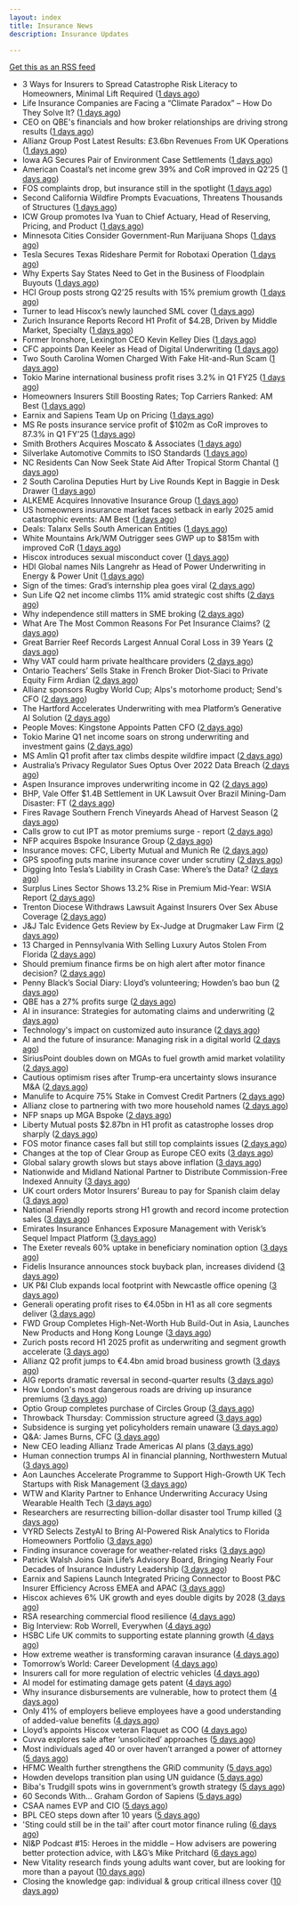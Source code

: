 ```yaml
---
layout: index
title: Insurance News
description: Insurance Updates

---
```


[Get this as an RSS feed](/insurance.rss)

<!-- news_marker starts -->
- 3 Ways for Insurers to Spread Catastrophe Risk Literacy to Homeowners, Minimal Lift Required ([1 days ago](https://www.insurancejournal.com/blogs/cotality/2025/08/08/834825.htm))
- Life Insurance Companies are Facing a “Climate Paradox” – How Do They Solve It? ([1 days ago](https://insurance-edge.net/2025/08/08/life-insurance-companies-are-facing-a-climate-paradox-how-do-they-solve-it/))
- CEO on QBE's financials and how broker relationships are driving strong results ([1 days ago](https://www.insurancebusinessmag.com/uk/news/breaking-news/ceo-on-qbes-financials-and-how-broker-relationships-are-driving-strong-results-545610.aspx))
- Allianz Group Post Latest Results: £3.6bn Revenues From UK Operations ([1 days ago](https://insurance-edge.net/2025/08/08/allianz-group-post-latest-results-3-6bn-revenues-from-uk-operations/))
- Iowa AG Secures Pair of Environment Case Settlements ([1 days ago](https://www.insurancejournal.com/news/midwest/2025/08/08/835081.htm))
- American Coastal’s net income grew 39% and CoR improved in Q2’25 ([1 days ago](https://www.reinsurancene.ws/american-coastals-net-income-grew-39-and-cor-improved-in-q225/))
- FOS complaints drop, but insurance still in the spotlight ([1 days ago](https://www.insurancebusinessmag.com/uk/news/breaking-news/fos-complaints-drop-but-insurance-still-in-the-spotlight-545600.aspx))
- Second California Wildfire Prompts Evacuations, Threatens Thousands of Structures ([1 days ago](https://www.insurancejournal.com/news/west/2025/08/08/835082.htm))
- ICW Group promotes Iva Yuan to Chief Actuary, Head of Reserving, Pricing, and Product ([1 days ago](https://www.reinsurancene.ws/icw-group-promotes-iva-yuan-to-chief-actuary-head-of-reserving-pricing-and-product/))
- Minnesota Cities Consider Government-Run Marijuana Shops ([1 days ago](https://www.insurancejournal.com/news/midwest/2025/08/08/835077.htm))
- Tesla Secures Texas Rideshare Permit for Robotaxi Operation ([1 days ago](https://www.insurancejournal.com/news/southcentral/2025/08/08/835072.htm))
- Why Experts Say States Need to Get in the Business of Floodplain Buyouts ([1 days ago](https://www.insurancejournal.com/news/southcentral/2025/08/08/835067.htm))
- HCI Group posts strong Q2’25 results with 15% premium growth ([1 days ago](https://www.reinsurancene.ws/hci-group-posts-strong-q225-results-with-15-premium-growth/))
- Turner to lead Hiscox’s newly launched SML cover ([1 days ago](https://www.reinsurancene.ws/turner-to-lead-hiscoxs-newly-launched-sml-cover/))
- Zurich Insurance Reports Record H1 Profit of $4.2B, Driven by Middle Market, Specialty ([1 days ago](https://www.insurancejournal.com/news/international/2025/08/08/835039.htm))
- Former Ironshore, Lexington CEO Kevin Kelley Dies ([1 days ago](https://www.insurancejournal.com/news/national/2025/08/08/835052.htm))
- CFC appoints Dan Keeler as Head of Digital Underwriting ([1 days ago](https://www.reinsurancene.ws/cfc-appoints-dan-keeler-as-head-of-digital-underwriting/))
- Two South Carolina Women Charged With Fake Hit-and-Run Scam ([1 days ago](https://www.insurancejournal.com/news/southeast/2025/08/08/835041.htm))
- Tokio Marine international business profit rises 3.2% in Q1 FY25 ([1 days ago](https://www.reinsurancene.ws/tokio-marine-international-business-profit-rises-3-2-in-q1-fy25/))
- Homeowners Insurers Still Boosting Rates; Top Carriers Ranked: AM Best ([1 days ago](https://www.insurancejournal.com/news/national/2025/08/08/835044.htm))
- Earnix and Sapiens Team Up on Pricing ([1 days ago](https://insurance-edge.net/2025/08/08/earnix-and-sapiens-team-up-on-pricing/))
- MS Re posts insurance service profit of $102m as CoR improves to 87.3% in Q1 FY’25 ([1 days ago](https://www.reinsurancene.ws/ms-re-posts-insurance-service-profit-of-102m-as-cor-improves-to-87-3-in-q1-fy25/))
- Smith Brothers Acquires Moscato & Associates ([1 days ago](https://www.insurancejournal.com/news/east/2025/08/08/835031.htm))
- Silverlake Automotive Commits to ISO Standards ([1 days ago](https://insurance-edge.net/2025/08/08/silverlake-automotive-commits-to-iso-standards/))
- NC Residents Can Now Seek State Aid After Tropical Storm Chantal ([1 days ago](https://www.insurancejournal.com/news/southeast/2025/08/08/835028.htm))
- 2 South Carolina Deputies Hurt by Live Rounds Kept in Baggie in Desk Drawer ([1 days ago](https://www.insurancejournal.com/news/southeast/2025/08/08/835022.htm))
- ALKEME Acquires Innovative Insurance Group ([1 days ago](https://www.insurancejournal.com/news/east/2025/08/08/835024.htm))
- US homeowners insurance market faces setback in early 2025 amid catastrophic events: AM Best ([1 days ago](https://www.reinsurancene.ws/us-homeowners-insurance-market-faces-setback-in-early-2025-amid-catastrophic-events-am-best/))
- Deals: Talanx Sells South American Entities ([1 days ago](https://insurance-edge.net/2025/08/08/deals-talanx-sells-south-american-entities/))
- White Mountains Ark/WM Outrigger sees GWP up to $815m with improved CoR ([1 days ago](https://www.reinsurancene.ws/white-mountains-ark-wm-outrigger-sees-gwp-up-to-815m-with-improved-cor/))
- Hiscox introduces sexual misconduct cover ([1 days ago](https://www.postonline.co.uk/commercial/7958861/hiscox-introduces-sexual-misconduct-cover))
- HDI Global names Nils Langrehr as Head of Power Underwriting in Energy & Power Unit ([1 days ago](https://www.reinsurancene.ws/hdi-global-names-nils-langrehr-as-head-of-power-underwriting-in-energy-power-unit/))
- Sign of the times: Grad’s internship plea goes viral ([2 days ago](https://www.postonline.co.uk/news/7958858/sign-of-the-times-grad%E2%80%99s-internship-plea-goes-viral))
- Sun Life Q2 net income climbs 11% amid strategic cost shifts ([2 days ago](https://www.insurancebusinessmag.com/uk/news/breaking-news/sun-life-q2-net-income-climbs-11-amid-strategic-cost-shifts-545533.aspx))
- Why independence still matters in SME broking ([2 days ago](https://www.insurancebusinessmag.com/uk/news/breaking-news/why-independence-still-matters-in-sme-broking-545531.aspx))
- What Are The Most Common Reasons For Pet Insurance Claims? ([2 days ago](https://insurance-edge.net/2025/08/08/what-are-the-most-common-reasons-for-pet-insurance-claims/))
- Great Barrier Reef Records Largest Annual Coral Loss in 39 Years ([2 days ago](https://www.insurancejournal.com/news/international/2025/08/08/835012.htm))
- Why VAT could harm private healthcare providers ([2 days ago](https://ifamagazine.com/why-vat-could-harm-private-healthcare-providers/))
- Ontario Teachers’ Sells Stake in French Broker Diot-Siaci to Private Equity Firm Ardian ([2 days ago](https://www.insurancejournal.com/news/international/2025/08/08/835009.htm))
- Allianz sponsors Rugby World Cup; Alps's motorhome product; Send's CFO ([2 days ago](https://www.postonline.co.uk/news/7958853/allianz-sponsors-rugby-world-cup-alpss-motorhome-product-sends-cfo))
- The Hartford Accelerates Underwriting with mea Platform’s Generative AI Solution ([2 days ago](https://www.insurtechinsights.com/the-hartford-accelerates-underwriting-with-mea-platforms-generative-ai-solution/))
- People Moves: Kingstone Appoints Patten CFO ([2 days ago](https://www.insurancejournal.com/news/east/2025/08/08/834629.htm))
- Tokio Marine Q1 net income soars on strong underwriting and investment gains ([2 days ago](https://www.insurancebusinessmag.com/uk/news/breaking-news/tokio-marine-q1-net-income-soars-on-strong-underwriting-and-investment-gains-545506.aspx))
- MS Amlin Q1 profit after tax climbs despite wildfire impact ([2 days ago](https://www.insurancebusinessmag.com/uk/news/breaking-news/ms-amlin-q1-profit-after-tax-climbs-despite-wildfire-impact-545503.aspx))
- Australia’s Privacy Regulator Sues Optus Over 2022 Data Breach ([2 days ago](https://www.insurancejournal.com/news/international/2025/08/08/835002.htm))
- Aspen Insurance improves underwriting income in Q2 ([2 days ago](https://www.insurancebusinessmag.com/uk/news/breaking-news/aspen-insurance-improves-underwriting-income-in-q2-545500.aspx))
- BHP, Vale Offer $1.4B Settlement in UK Lawsuit Over Brazil Mining-Dam Disaster: FT ([2 days ago](https://www.insurancejournal.com/news/international/2025/08/08/834999.htm))
- Fires Ravage Southern French Vineyards Ahead of Harvest Season ([2 days ago](https://www.insurancejournal.com/news/international/2025/08/08/834994.htm))
- Calls grow to cut IPT as motor premiums surge - report ([2 days ago](https://www.insurancebusinessmag.com/uk/news/auto-motor/calls-grow-to-cut-ipt-as-motor-premiums-surge--report-545497.aspx))
- NFP acquires Bspoke Insurance Group ([2 days ago](https://www.insurancebusinessmag.com/uk/news/breaking-news/nfp-acquires-bspoke-insurance-group-545496.aspx))
- Insurance moves: CFC, Liberty Mutual and Munich Re ([2 days ago](https://www.insurancebusinessmag.com/uk/news/breaking-news/insurance-moves-cfc-liberty-mutual-and-munich-re-545495.aspx))
- GPS spoofing puts marine insurance cover under scrutiny ([2 days ago](https://www.insurancebusinessmag.com/uk/news/marine/gps-spoofing-puts-marine-insurance-cover-under-scrutiny-545493.aspx))
- Digging Into Tesla’s Liability in Crash Case: Where’s the Data? ([2 days ago](https://www.insurancejournal.com/news/national/2025/08/08/834964.htm))
- Surplus Lines Sector Shows 13.2% Rise in Premium Mid-Year: WSIA Report ([2 days ago](https://www.insurancejournal.com/news/national/2025/08/08/834974.htm))
- Trenton Diocese Withdraws Lawsuit Against Insurers Over Sex Abuse Coverage ([2 days ago](https://www.insurancejournal.com/news/east/2025/08/08/834988.htm))
- J&J Talc Evidence Gets Review by Ex-Judge at Drugmaker Law Firm ([2 days ago](https://www.insurancejournal.com/news/national/2025/08/08/834978.htm))
- 13 Charged in Pennsylvania With Selling Luxury Autos Stolen From Florida ([2 days ago](https://www.insurancejournal.com/news/east/2025/08/08/834983.htm))
- Should premium finance firms be on high alert after motor finance decision? ([2 days ago](https://www.postonline.co.uk/regulation/7958311/should-premium-finance-firms-be-on-high-alert-after-motor-finance-decision))
- Penny Black’s Social Diary: Lloyd’s volunteering; Howden’s bao bun ([2 days ago](https://www.postonline.co.uk/people/7958082/penny-black%E2%80%99s-social-diary-lloyd%E2%80%99s-volunteering-howden%E2%80%99s-bao-bun))
- QBE has a 27% profits surge ([2 days ago](https://www.insurancebusinessmag.com/uk/news/breaking-news/qbe-has-a-27-profits-surge-545459.aspx))
- AI in insurance: Strategies for automating claims and underwriting ([2 days ago](https://www.dig-in.com/opinion/strategies-for-automating-claims-and-underwriting-with-ai))
- Technology's impact on customized auto insurance ([2 days ago](https://www.dig-in.com/opinion/how-telematics-will-customize-auto-insurance))
- AI and the future of insurance: Managing risk in a digital world ([2 days ago](https://www.dig-in.com/opinion/using-ai-to-manage-risk-in-a-digital-world))
- SiriusPoint doubles down on MGAs to fuel growth amid market volatility ([2 days ago](https://www.insurancebusinessmag.com/uk/news/breaking-news/siriuspoint-doubles-down-on-mgas-to-fuel-growth-amid-market-volatility-545405.aspx))
- Cautious optimism rises after Trump-era uncertainty slows insurance M&A ([2 days ago](https://www.insurancebusinessmag.com/uk/news/breaking-news/cautious-optimism-rises-after-trumpera-uncertainty-slows-insurance-manda-545403.aspx))
- Manulife to Acquire 75% Stake in Comvest Credit Partners ([2 days ago](https://www.insurtechinsights.com/manulife-to-acquire-75-stake-in-comvest-credit-partners/))
- Allianz close to partnering with two more household names ([2 days ago](https://www.postonline.co.uk/news/7958857/allianz-close-to-partnering-with-two-more-household-names))
- NFP snaps up MGA Bspoke ([2 days ago](https://www.postonline.co.uk/news/7958856/nfp-snaps-up-mga-bspoke))
- Liberty Mutual posts $2.87bn in H1 profit as catastrophe losses drop sharply ([2 days ago](https://www.insurancebusinessmag.com/uk/news/breaking-news/liberty-mutual-posts-2-87bn-in-h1-profit-as-catastrophe-losses-drop-sharply-545370.aspx))
- FOS motor finance cases fall but still top complaints issues ([2 days ago](https://www.postonline.co.uk/personal/7958855/fos-motor-finance-cases-fall-but-still-top-complaints-issues))
- Changes at the top of Clear Group as Europe CEO exits ([3 days ago](https://www.postonline.co.uk/news/7958854/changes-at-the-top-of-clear-group-as-europe-ceo-exits))
- Global salary growth slows but stays above inflation ([3 days ago](https://www.insurancebusinessmag.com/uk/news/breaking-news/global-salary-growth-slows-but-stays-above-inflation-545395.aspx))
- Nationwide and Midland National Partner to Distribute Commission-Free Indexed Annuity ([3 days ago](https://www.insurtechinsights.com/nationwide-and-midland-national-partner-to-distribute-commission-free-indexed-annuity/))
- UK court orders Motor Insurers’ Bureau to pay for Spanish claim delay ([3 days ago](https://www.insurancebusinessmag.com/uk/news/claims/uk-court-orders-motor-insurers-bureau-to-pay-for-spanish-claim-delay-545354.aspx))
- National Friendly reports strong H1 growth and record income protection sales ([3 days ago](https://ifamagazine.com/national-friendly-reports-strong-h1-growth-and-record-income-protection-sales/))
- Emirates Insurance Enhances Exposure Management with Verisk’s Sequel Impact Platform ([3 days ago](https://www.insurtechinsights.com/emirates-insurance-enhances-exposure-management-with-verisks-sequel-impact-platform/))
- The Exeter reveals 60% uptake in beneficiary nomination option ([3 days ago](https://ifamagazine.com/the-exeter-reveals-60-uptake-in-beneficiary-nomination-option/))
- Fidelis Insurance announces stock buyback plan, increases dividend ([3 days ago](https://www.insurancebusinessmag.com/uk/news/breaking-news/fidelis-insurance-announces-stock-buyback-plan-increases-dividend-545349.aspx))
- UK P&I Club expands local footprint with Newcastle office opening ([3 days ago](https://www.insurancebusinessmag.com/uk/news/marine/uk-pandi-club-expands-local-footprint-with-newcastle-office-opening-545347.aspx))
- Generali operating profit rises to €4.05bn in H1 as all core segments deliver ([3 days ago](https://www.insurancebusinessmag.com/uk/news/breaking-news/generali-operating-profit-rises-to-4-05bn-in-h1-as-all-core-segments-deliver-545343.aspx))
- FWD Group Completes High-Net-Worth Hub Build-Out in Asia, Launches New Products and Hong Kong Lounge ([3 days ago](https://www.insurtechinsights.com/fwd-group-completes-high-net-worth-hub-build-out-in-asia-launches-new-products-and-hong-kong-lounge/))
- Zurich posts record H1 2025 profit as underwriting and segment growth accelerate ([3 days ago](https://www.insurancebusinessmag.com/uk/news/breaking-news/zurich-posts-record-h1-2025-profit-as-underwriting-and-segment-growth-accelerate-545335.aspx))
- Allianz Q2 profit jumps to €4.4bn amid broad business growth ([3 days ago](https://www.insurancebusinessmag.com/uk/news/breaking-news/allianz-q2-profit-jumps-to-4-4bn-amid-broad-business-growth-545328.aspx))
- AIG reports dramatic reversal in second-quarter results ([3 days ago](https://www.insurancebusinessmag.com/uk/news/breaking-news/aig-reports-dramatic-reversal-in-secondquarter-results-545317.aspx))
- How London's most dangerous roads are driving up insurance premiums ([3 days ago](https://www.insurancebusinessmag.com/uk/news/auto-motor/how-londons-most-dangerous-roads-are-driving-up-insurance-premiums-545316.aspx))
- Optio Group completes purchase of Circles Group ([3 days ago](https://www.insurancebusinessmag.com/uk/news/breaking-news/optio-group-completes-purchase-of-circles-group-545312.aspx))
- Throwback Thursday: Commission structure agreed ([3 days ago](https://www.postonline.co.uk/broker/7956760/throwback-thursday-commission-structure-agreed))
- Subsidence is surging yet policyholders remain unaware ([3 days ago](https://www.postonline.co.uk/claims/7958244/subsidence-is-surging-yet-policyholders-remain-unaware))
- Q&A: James Burns, CFC ([3 days ago](https://www.postonline.co.uk/technology/7957874/qa-james-burns-cfc))
- New CEO leading Allianz Trade Americas AI plans ([3 days ago](https://www.dig-in.com/news/new-ceo-leading-allianz-trade-americas-ai-plans))
- Human connection trumps AI in financial planning, Northwestern Mutual ([3 days ago](https://www.dig-in.com/news/americans-prefer-human-financial-advisors-over-ai))
- Aon Launches Accelerate Programme to Support High-Growth UK Tech Startups with Risk Management ([3 days ago](https://www.insurtechinsights.com/aon-launches-accelerate-programme-to-support-high-growth-uk-tech-startups-with-risk-management/))
- WTW and Klarity Partner to Enhance Underwriting Accuracy Using Wearable Health Tech ([3 days ago](https://www.insurtechinsights.com/wtw-and-klarity-partner-to-enhance-underwriting-accuracy-using-wearable-health-tech/))
- Researchers are resurrecting billion-dollar disaster tool Trump killed ([3 days ago](https://www.dig-in.com/articles/researchers-are-resurrecting-billion-dollar-disaster-tool-trump-killed))
- VYRD Selects ZestyAI to Bring AI-Powered Risk Analytics to Florida Homeowners Portfolio ([3 days ago](https://www.insurtechinsights.com/vyrd-selects-zestyai-to-bring-ai-powered-risk-analytics-to-florida-homeowners-portfolio/))
- Finding insurance coverage for weather-related risks ([3 days ago](https://www.dig-in.com/podcast/finding-insurance-coverage-for-weather-related-risks))
- Patrick Walsh Joins Gain Life’s Advisory Board, Bringing Nearly Four Decades of Insurance Industry Leadership ([3 days ago](https://www.insurtechinsights.com/patrick-walsh-joins-gain-lifes-advisory-board-bringing-nearly-four-decades-of-insurance-industry-leadership/))
- Earnix and Sapiens Launch Integrated Pricing Connector to Boost P&C Insurer Efficiency Across EMEA and APAC ([3 days ago](https://www.insurtechinsights.com/earnix-and-sapiens-launch-integrated-pricing-connector-to-boost-pc-insurer-efficiency-across-emea-and-apac/))
- Hiscox achieves 6% UK growth and eyes double digits by 2028 ([3 days ago](https://www.postonline.co.uk/commercial/7958852/hiscox-achieves-6-uk-growth-and-eyes-double-digits-by-2028))
- RSA researching commercial flood resilience ([4 days ago](https://www.postonline.co.uk/commercial/7958851/rsa-researching-commercial-flood-resilience))
- Big Interview: Rob Worrell, Everywhen ([4 days ago](https://www.postonline.co.uk/broker/7958100/big-interview-rob-worrell-everywhen))
- HSBC Life UK commits to supporting estate planning growth ([4 days ago](https://ifamagazine.com/hsbc-life-uk-commits-to-supporting-estate-planning-growth/))
- How extreme weather is transforming caravan insurance ([4 days ago](https://www.postonline.co.uk/personal/7957924/how-extreme-weather-is-transforming-caravan-insurance))
- Tomorrow’s World: Career Development ([4 days ago](https://www.postonline.co.uk/people/7958152/tomorrow%E2%80%99s-world-career-development))
- Insurers call for more regulation of electric vehicles ([4 days ago](https://www.postonline.co.uk/personal/7958024/insurers-call-for-more-regulation-of-electric-vehicles))
- AI model for estimating damage gets patent ([4 days ago](https://www.dig-in.com/news/ai-model-for-estimating-damage-gets-patent))
- Why insurance disbursements are vulnerable, how to protect them ([4 days ago](https://www.dig-in.com/opinion/insurance-disbursements-are-vulnerable-how-to-protect-them))
- Only 41% of employers believe employees have a good understanding of added-value benefits ([4 days ago](https://ifamagazine.com/only-41-of-employers-believe-employees-have-a-good-understanding-of-added-value-benefits/))
- Lloyd’s appoints Hiscox veteran Flaquet as COO ([4 days ago](https://www.postonline.co.uk/lloyd%E2%80%99slondon/7958317/lloyd%E2%80%99s-appoints-hiscox-veteran-flaquet-as-coo))
- Cuvva explores sale after ‘unsolicited’ approaches ([5 days ago](https://www.postonline.co.uk/news/7958316/cuvva-explores-sale-after-%E2%80%98unsolicited%E2%80%99-approaches))
- Most individuals aged 40 or over haven’t arranged a power of attorney ([5 days ago](https://ifamagazine.com/most-individuals-aged-40-or-over-havent-arranged-a-power-of-attorney/))
- HFMC Wealth further strengthens the GRiD community ([5 days ago](https://ifamagazine.com/hfmc-wealth-further-strengthens-the-grid-community/))
- Howden develops transition plan using UN guidance ([5 days ago](https://www.postonline.co.uk/broker/7958296/howden-develops-transition-plan-using-un-guidance))
- Biba's Trudgill spots wins in government’s growth strategy ([5 days ago](https://www.postonline.co.uk/regulation/7958302/bibas-trudgill-spots-wins-in-government%E2%80%99s-growth-strategy))
- 60 Seconds With… Graham Gordon of Sapiens ([5 days ago](https://www.postonline.co.uk/people/7957970/60-seconds-with%E2%80%A6-graham-gordon-of-sapiens))
- CSAA names EVP and CIO ([5 days ago](https://www.dig-in.com/news/csaa-names-evp-and-cio))
- BPL CEO steps down after 10 years ([5 days ago](https://www.postonline.co.uk/broker/7958312/bpl-ceo-steps-down-after-10-years))
- 'Sting could still be in the tail' after court motor finance ruling ([6 days ago](https://www.postonline.co.uk/news/7958304/sting-could-still-be-in-the-tail-after-court-motor-finance-ruling))
- NI&P Podcast #15: Heroes in the middle – How advisers are powering better protection advice, with L&G’s Mike Pritchard ([6 days ago](https://ifamagazine.com/nip-podcast-15-heroes-in-the-middle-how-advisers-are-powering-better-protection-advice-with-lgs-mike-pritchard/))
- New Vitality research finds young adults want cover, but are looking for more than a payout ([10 days ago](https://ifamagazine.com/new-vitality-research-finds-young-adults-want-cover-but-are-looking-for-more-than-a-payout/))
- Closing the knowledge gap: individual & group critical illness cover ([10 days ago](https://ifamagazine.com/closing-the-knowledge-gap-individual-group-critical-illness-cover/))

<!-- news_marker ends -->